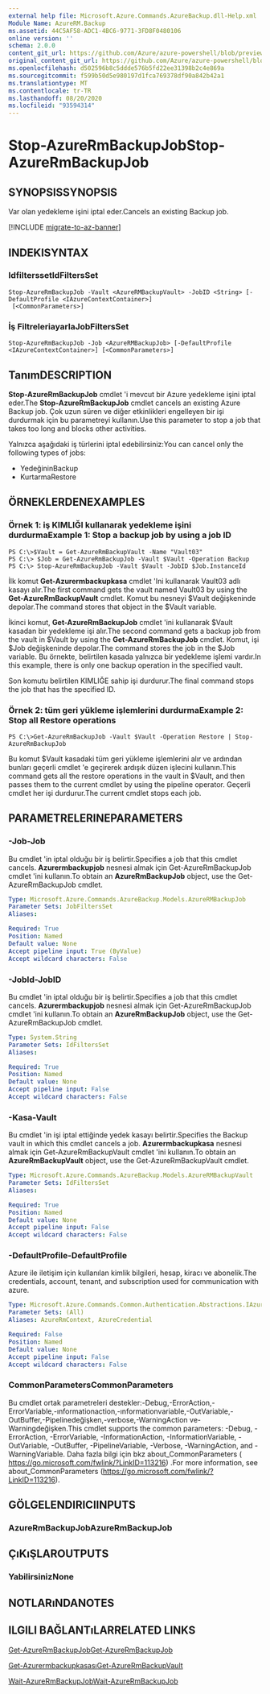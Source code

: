 ```yaml
---
external help file: Microsoft.Azure.Commands.AzureBackup.dll-Help.xml
Module Name: AzureRM.Backup
ms.assetid: 44C5AF58-ADC1-4BC6-9771-3FD8F0480106
online version: ''
schema: 2.0.0
content_git_url: https://github.com/Azure/azure-powershell/blob/preview/src/ResourceManager/AzureBackup/Commands.AzureBackup/help/Stop-AzureRmBackupJob.md
original_content_git_url: https://github.com/Azure/azure-powershell/blob/preview/src/ResourceManager/AzureBackup/Commands.AzureBackup/help/Stop-AzureRmBackupJob.md
ms.openlocfilehash: d502596b8c5ddde576b5fd22ee31398b2c4e869a
ms.sourcegitcommit: f599b50d5e980197d1fca769378df90a842b42a1
ms.translationtype: MT
ms.contentlocale: tr-TR
ms.lasthandoff: 08/20/2020
ms.locfileid: "93594314"
---
```

# <span data-ttu-id="6c1bd-101">Stop-AzureRmBackupJob</span><span class="sxs-lookup"><span data-stu-id="6c1bd-101">Stop-AzureRmBackupJob</span></span>

## <span data-ttu-id="6c1bd-102">SYNOPSIS</span><span class="sxs-lookup"><span data-stu-id="6c1bd-102">SYNOPSIS</span></span>
<span data-ttu-id="6c1bd-103">Var olan yedekleme işini iptal eder.</span><span class="sxs-lookup"><span data-stu-id="6c1bd-103">Cancels an existing Backup job.</span></span>

[!INCLUDE [migrate-to-az-banner](../../includes/migrate-to-az-banner.md)]

## <span data-ttu-id="6c1bd-104">INDEKI</span><span class="sxs-lookup"><span data-stu-id="6c1bd-104">SYNTAX</span></span>

### <span data-ttu-id="6c1bd-105">Idfiltersset</span><span class="sxs-lookup"><span data-stu-id="6c1bd-105">IdFiltersSet</span></span>
```
Stop-AzureRmBackupJob -Vault <AzureRMBackupVault> -JobID <String> [-DefaultProfile <IAzureContextContainer>]
 [<CommonParameters>]
```

### <span data-ttu-id="6c1bd-106">İş Filtreleriayarla</span><span class="sxs-lookup"><span data-stu-id="6c1bd-106">JobFiltersSet</span></span>
```
Stop-AzureRmBackupJob -Job <AzureRMBackupJob> [-DefaultProfile <IAzureContextContainer>] [<CommonParameters>]
```

## <span data-ttu-id="6c1bd-107">Tanım</span><span class="sxs-lookup"><span data-stu-id="6c1bd-107">DESCRIPTION</span></span>
<span data-ttu-id="6c1bd-108">**Stop-AzureRmBackupJob** cmdlet 'i mevcut bir Azure yedekleme işini iptal eder.</span><span class="sxs-lookup"><span data-stu-id="6c1bd-108">The **Stop-AzureRmBackupJob** cmdlet cancels an existing Azure Backup job.</span></span>
<span data-ttu-id="6c1bd-109">Çok uzun süren ve diğer etkinlikleri engelleyen bir işi durdurmak için bu parametreyi kullanın.</span><span class="sxs-lookup"><span data-stu-id="6c1bd-109">Use this parameter to stop a job that takes too long and blocks other activities.</span></span>

<span data-ttu-id="6c1bd-110">Yalnızca aşağıdaki iş türlerini iptal edebilirsiniz:</span><span class="sxs-lookup"><span data-stu-id="6c1bd-110">You can cancel only the following types of jobs:</span></span> 

- <span data-ttu-id="6c1bd-111">Yedeğinin</span><span class="sxs-lookup"><span data-stu-id="6c1bd-111">Backup</span></span>
- <span data-ttu-id="6c1bd-112">Kurtarma</span><span class="sxs-lookup"><span data-stu-id="6c1bd-112">Restore</span></span>

## <span data-ttu-id="6c1bd-113">ÖRNEKLERDEN</span><span class="sxs-lookup"><span data-stu-id="6c1bd-113">EXAMPLES</span></span>

### <span data-ttu-id="6c1bd-114">Örnek 1: iş KIMLIĞI kullanarak yedekleme işini durdurma</span><span class="sxs-lookup"><span data-stu-id="6c1bd-114">Example 1: Stop a backup job by using a job ID</span></span>
```
PS C:\>$Vault = Get-AzureRmBackupVault -Name "Vault03" 
PS C:\> $Job = Get-AzureRmBackupJob -Vault $Vault -Operation Backup
PS C:\> Stop-AzureRmBackupJob -Vault $Vault -JobID $Job.InstanceId
```

<span data-ttu-id="6c1bd-115">İlk komut **Get-Azurermbackupkasa** cmdlet 'Ini kullanarak Vault03 adlı kasayı alır.</span><span class="sxs-lookup"><span data-stu-id="6c1bd-115">The first command gets the vault named Vault03 by using the **Get-AzureRmBackupVault** cmdlet.</span></span>
<span data-ttu-id="6c1bd-116">Komut bu nesneyi $Vault değişkeninde depolar.</span><span class="sxs-lookup"><span data-stu-id="6c1bd-116">The command stores that object in the $Vault variable.</span></span>

<span data-ttu-id="6c1bd-117">İkinci komut, **Get-AzureRmBackupJob** cmdlet 'ini kullanarak $Vault kasadan bir yedekleme işi alır.</span><span class="sxs-lookup"><span data-stu-id="6c1bd-117">The second command gets a backup job from the vault in $Vault by using the **Get-AzureRmBackupJob** cmdlet.</span></span>
<span data-ttu-id="6c1bd-118">Komut, işi $Job değişkeninde depolar.</span><span class="sxs-lookup"><span data-stu-id="6c1bd-118">The command stores the job in the $Job variable.</span></span>
<span data-ttu-id="6c1bd-119">Bu örnekte, belirtilen kasada yalnızca bir yedekleme işlemi vardır.</span><span class="sxs-lookup"><span data-stu-id="6c1bd-119">In this example, there is only one backup operation in the specified vault.</span></span>

<span data-ttu-id="6c1bd-120">Son komutu belirtilen KIMLIĞE sahip işi durdurur.</span><span class="sxs-lookup"><span data-stu-id="6c1bd-120">The final command stops the job that has the specified ID.</span></span>

### <span data-ttu-id="6c1bd-121">Örnek 2: tüm geri yükleme işlemlerini durdurma</span><span class="sxs-lookup"><span data-stu-id="6c1bd-121">Example 2: Stop all Restore operations</span></span>
```
PS C:\>Get-AzureRmBackupJob -Vault $Vault -Operation Restore | Stop-AzureRmBackupJob
```

<span data-ttu-id="6c1bd-122">Bu komut $Vault kasadaki tüm geri yükleme işlemlerini alır ve ardından bunları geçerli cmdlet 'e geçirerek ardışık düzen işlecini kullanın.</span><span class="sxs-lookup"><span data-stu-id="6c1bd-122">This command gets all the restore operations in the vault in $Vault, and then passes them to the current cmdlet by using the pipeline operator.</span></span>
<span data-ttu-id="6c1bd-123">Geçerli cmdlet her işi durdurur.</span><span class="sxs-lookup"><span data-stu-id="6c1bd-123">The current cmdlet stops each job.</span></span>

## <span data-ttu-id="6c1bd-124">PARAMETRELERINE</span><span class="sxs-lookup"><span data-stu-id="6c1bd-124">PARAMETERS</span></span>

### <span data-ttu-id="6c1bd-125">-Job</span><span class="sxs-lookup"><span data-stu-id="6c1bd-125">-Job</span></span>
<span data-ttu-id="6c1bd-126">Bu cmdlet 'in iptal olduğu bir iş belirtir.</span><span class="sxs-lookup"><span data-stu-id="6c1bd-126">Specifies a job that this cmdlet cancels.</span></span>
<span data-ttu-id="6c1bd-127">**Azurermbackupjob** nesnesi almak için Get-AzureRmBackupJob cmdlet 'ini kullanın.</span><span class="sxs-lookup"><span data-stu-id="6c1bd-127">To obtain an **AzureRmBackupJob** object, use the Get-AzureRmBackupJob cmdlet.</span></span>

```yaml
Type: Microsoft.Azure.Commands.AzureBackup.Models.AzureRMBackupJob
Parameter Sets: JobFiltersSet
Aliases: 

Required: True
Position: Named
Default value: None
Accept pipeline input: True (ByValue)
Accept wildcard characters: False
```

### <span data-ttu-id="6c1bd-128">-JobId</span><span class="sxs-lookup"><span data-stu-id="6c1bd-128">-JobID</span></span>
<span data-ttu-id="6c1bd-129">Bu cmdlet 'in iptal olduğu bir iş belirtir.</span><span class="sxs-lookup"><span data-stu-id="6c1bd-129">Specifies a job that this cmdlet cancels.</span></span>
<span data-ttu-id="6c1bd-130">**Azurermbackupjob** nesnesi almak için Get-AzureRmBackupJob cmdlet 'ini kullanın.</span><span class="sxs-lookup"><span data-stu-id="6c1bd-130">To obtain an **AzureRmBackupJob** object, use the Get-AzureRmBackupJob cmdlet.</span></span>

```yaml
Type: System.String
Parameter Sets: IdFiltersSet
Aliases: 

Required: True
Position: Named
Default value: None
Accept pipeline input: False
Accept wildcard characters: False
```

### <span data-ttu-id="6c1bd-131">-Kasa</span><span class="sxs-lookup"><span data-stu-id="6c1bd-131">-Vault</span></span>
<span data-ttu-id="6c1bd-132">Bu cmdlet 'in işi iptal ettiğinde yedek kasayı belirtir.</span><span class="sxs-lookup"><span data-stu-id="6c1bd-132">Specifies the Backup vault in which this cmdlet cancels a job.</span></span>
<span data-ttu-id="6c1bd-133">**Azurermbackupkasa** nesnesi almak için Get-AzureRmBackupVault cmdlet 'ini kullanın.</span><span class="sxs-lookup"><span data-stu-id="6c1bd-133">To obtain an **AzureRmBackupVault** object, use the Get-AzureRmBackupVault cmdlet.</span></span>

```yaml
Type: Microsoft.Azure.Commands.AzureBackup.Models.AzureRMBackupVault
Parameter Sets: IdFiltersSet
Aliases: 

Required: True
Position: Named
Default value: None
Accept pipeline input: False
Accept wildcard characters: False
```

### <span data-ttu-id="6c1bd-134">-DefaultProfile</span><span class="sxs-lookup"><span data-stu-id="6c1bd-134">-DefaultProfile</span></span>
<span data-ttu-id="6c1bd-135">Azure ile iletişim için kullanılan kimlik bilgileri, hesap, kiracı ve abonelik.</span><span class="sxs-lookup"><span data-stu-id="6c1bd-135">The credentials, account, tenant, and subscription used for communication with azure.</span></span>

```yaml
Type: Microsoft.Azure.Commands.Common.Authentication.Abstractions.IAzureContextContainer
Parameter Sets: (All)
Aliases: AzureRmContext, AzureCredential

Required: False
Position: Named
Default value: None
Accept pipeline input: False
Accept wildcard characters: False
```

### <span data-ttu-id="6c1bd-136">CommonParameters</span><span class="sxs-lookup"><span data-stu-id="6c1bd-136">CommonParameters</span></span>
<span data-ttu-id="6c1bd-137">Bu cmdlet ortak parametreleri destekler:-Debug,-ErrorAction,-ErrorVariable,-ınformationaction,-ınformationvariable,-OutVariable,-OutBuffer,-Pipelinedeğişken,-verbose,-WarningAction ve-Warningdeğişken.</span><span class="sxs-lookup"><span data-stu-id="6c1bd-137">This cmdlet supports the common parameters: -Debug, -ErrorAction, -ErrorVariable, -InformationAction, -InformationVariable, -OutVariable, -OutBuffer, -PipelineVariable, -Verbose, -WarningAction, and -WarningVariable.</span></span> <span data-ttu-id="6c1bd-138">Daha fazla bilgi için bkz about_CommonParameters ( https://go.microsoft.com/fwlink/?LinkID=113216) .</span><span class="sxs-lookup"><span data-stu-id="6c1bd-138">For more information, see about_CommonParameters (https://go.microsoft.com/fwlink/?LinkID=113216).</span></span>

## <span data-ttu-id="6c1bd-139">GÖLGELENDIRICI</span><span class="sxs-lookup"><span data-stu-id="6c1bd-139">INPUTS</span></span>

### <span data-ttu-id="6c1bd-140">AzureRmBackupJob</span><span class="sxs-lookup"><span data-stu-id="6c1bd-140">AzureRmBackupJob</span></span>

## <span data-ttu-id="6c1bd-141">ÇıKıŞLAR</span><span class="sxs-lookup"><span data-stu-id="6c1bd-141">OUTPUTS</span></span>

### <span data-ttu-id="6c1bd-142">Yabilirsiniz</span><span class="sxs-lookup"><span data-stu-id="6c1bd-142">None</span></span>

## <span data-ttu-id="6c1bd-143">NOTLARıNDA</span><span class="sxs-lookup"><span data-stu-id="6c1bd-143">NOTES</span></span>

## <span data-ttu-id="6c1bd-144">ILGILI BAĞLANTıLAR</span><span class="sxs-lookup"><span data-stu-id="6c1bd-144">RELATED LINKS</span></span>

[<span data-ttu-id="6c1bd-145">Get-AzureRmBackupJob</span><span class="sxs-lookup"><span data-stu-id="6c1bd-145">Get-AzureRmBackupJob</span></span>](./Get-AzureRmBackupJob.md)

[<span data-ttu-id="6c1bd-146">Get-Azurermbackupkasası</span><span class="sxs-lookup"><span data-stu-id="6c1bd-146">Get-AzureRmBackupVault</span></span>](./Get-AzureRmBackupVault.md)

[<span data-ttu-id="6c1bd-147">Wait-AzureRmBackupJob</span><span class="sxs-lookup"><span data-stu-id="6c1bd-147">Wait-AzureRmBackupJob</span></span>](./Wait-AzureRmBackupJob.md)


